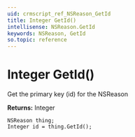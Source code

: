 ```yaml
---
uid: crmscript_ref_NSReason_GetId
title: Integer GetId()
intellisense: NSReason.GetId
keywords: NSReason, GetId
so.topic: reference
---
```


# Integer GetId()

Get the primary key (id) for the NSReason

**Returns:** Integer

```crmscript
NSReason thing;
Integer id = thing.GetId();
```

